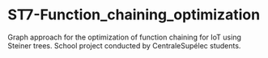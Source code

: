 # ST7-Function_chaining_optimization
Graph approach for the optimization of function chaining for IoT using Steiner trees. School project conducted by CentraleSupélec students.
